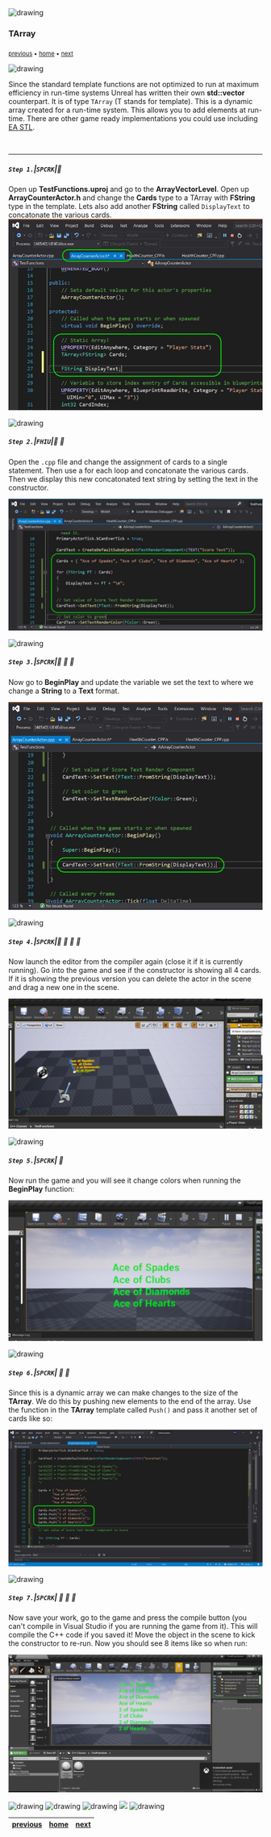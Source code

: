 <img src="https://via.placeholder.com/1000x4/45D7CA/45D7CA" alt="drawing" height="4px"/>

### TArray

<sub>[previous](../) • [home](../README.md#user-content-gms2-top-down-shooter) • [next](../)</sub>

<img src="https://via.placeholder.com/1000x4/45D7CA/45D7CA" alt="drawing" height="4px"/>

Since the standard template functions are not optimized to run at maximum efficiency in run-time systems Unreal has written their own  **std::vector** counterpart.  It is of type `TArray` (T stands for template).  This is a dynamic array created for a run-time system. This allows you to add elements at run-time. There are other game ready implementations you could use including [EA STL](https://github.com/electronicarts/EASTL/tree/master/include/EASTL).

<br>

---


##### `Step 1.`\|`SPCRK`|:small_blue_diamond:

Open up **TestFunctions.uproj** and go to the **ArrayVectorLevel**.  Open up **ArrayCounterActor.h** and change the **Cards** type to a TArray with **FString** type in the template. Lets also add another **FString** called `DisplayText` to concatonate the various cards.
![alt_text](images/SetUpTArrayDotH.jpg)

<img src="https://via.placeholder.com/500x2/45D7CA/45D7CA" alt="drawing" height="2px" alt = ""/>

##### `Step 2.`\|`FHIU`|:small_blue_diamond: :small_blue_diamond: 

Open the `.cpp` file and change the assignment of cards to a single statement.  Then use a for each loop and concatonate the various cards. Then we display this new concatonated text string by setting the text in the constructor.

![alt_text](images/ArrayContainerCardsTArray1.jpg)

<img src="https://via.placeholder.com/500x2/45D7CA/45D7CA" alt="drawing" height="2px" alt = ""/>

##### `Step 3.`\|`SPCRK`|:small_blue_diamond: :small_blue_diamond: :small_blue_diamond:

Now go to **BeginPlay** and update the variable we set the text to where we change a **String** to a **Text** format.

![alt_text](images/UpdateBeginPlayAsWell.jpg)

<img src="https://via.placeholder.com/500x2/45D7CA/45D7CA" alt="drawing" height="2px" alt = ""/>

##### `Step 4.`\|`SPCRK`|:small_blue_diamond: :small_blue_diamond: :small_blue_diamond: :small_blue_diamond:

Now launch the editor from the compiler again (close it if it is currently running).  Go into the game and see if the constructor is showing all 4 cards. If it is showing the previous version you can delete the actor in the scene and drag a new one in the scene. 

![alt_text](images/SeeConstructorChange.jpg)

<img src="https://via.placeholder.com/500x2/45D7CA/45D7CA" alt="drawing" height="2px" alt = ""/>

##### `Step 5.`\|`SPCRK`| :small_orange_diamond:

 Now run the game and you will see it change colors when running the **BeginPlay** function:

![alt_text](images/SeeUArrayInGame.jpg)

<img src="https://via.placeholder.com/500x2/45D7CA/45D7CA" alt="drawing" height="2px" alt = ""/>

##### `Step 6.`\|`SPCRK`| :small_orange_diamond: :small_blue_diamond:

Since this is a dynamic array we can make changes to the size of the **TArray**.  We do this by pushing new elements to the end of the array. Use the function in the **TArray** template called `Push()` and pass it another set of cards like so:

![alt_text](images/PushSecondCard.jpg)

<img src="https://via.placeholder.com/500x2/45D7CA/45D7CA" alt="drawing" height="2px" alt = ""/>

##### `Step 7.`\|`SPCRK`| :small_orange_diamond: :small_blue_diamond: :small_blue_diamond:

Now save your work, go to the game and press the compile button (you can't compile in Visual Studio if you are running the game from it).  This will compile the C++ code if you saved it! Move the object in the scene to kick the constructor to re-run. Now you should see 8 items like so when run:

![alt_text](images/PushedAddedTArrays.jpg)

<img src="https://via.placeholder.com/500x2/45D7CA/45D7CA" alt="drawing" height="2px" alt = ""/>

<img src="https://via.placeholder.com/500x2/45D7CA/45D7CA" alt="drawing" height="2px" alt = ""/>


<img src="https://via.placeholder.com/1000x4/dba81a/dba81a" alt="drawing" height="4px" alt = ""/>

<img src="https://via.placeholder.com/1000x100/45D7CA/000000/?text=Next Up - ADD NEXT PAGE">

<img src="https://via.placeholder.com/1000x4/dba81a/dba81a" alt="drawing" height="4px" alt = ""/>

| [previous](../)| [home](../README.md#user-content-gms2-top-down-shooter) | [next](../)|
|---|---|---|
